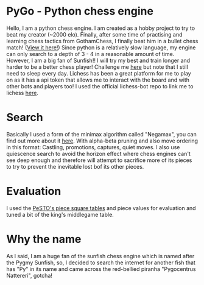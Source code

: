 # PyGo - Python chess engine
Hello, I am a python chess engine. I am created as a hobby project to try to beat my creator (~2000 elo). Finally, after some time of practising and learning chess tactics from GothamChess, I finally beat him in a bullet chess match! (<a href="https://lichess.org/V7td62gRmiOj">View it here!</a>) Since python is a relatively slow language, my engine can only search to a depth of 3 - 4 in a reasonable amount of time. However, I am a big fan of Sunfish!! I will try my best and train longer and harder to be a better chess player! Challenge me <a href="https://lichess.org/@/Ofish">here</a> but note that I still need to sleep every day. Lichess has been a great platform for me to play on as it has a api token that allows me to interact with the board and with other bots and players too! I used the official lichess-bot repo to link me to lichess <a href="https://github.com/lichess-bot-devs/lichess-bot">here</a>.
# Search
Basically I used a form of the <a href-="https://www.freecodecamp.org/news/minimax-algorithm-guide-how-to-create-an-unbeatable-ai/">minimax algorithm</a> called "Negamax", you can find out more about it <a href="https://en.wikipedia.org/wiki/Negamax">here</a>. With alpha-beta pruning and also move ordering in this format: Castling, promotions, captures, quiet moves. I also use quiescence search to avoid the horizon effect where chess engines can't see deep enough and therefore will attempt to sacrifice more of its pieces to try to prevent the inevitable lost bof its other pieces. 
# Evaluation
I used the <a href="https://www.chessprogramming.org/PeSTO%27s_Evaluation_Function">PeSTO's piece square tables</a> and piece values for evaluation and tuned a bit of the king's middlegame table. 
# Why the name
As I said, I am a huge fan of the sunfish chess engine which is named after the Pygmy Sunfish, so, I decided to search the internet for another fish that has "Py" in its name and came across the red-bellied piranha "Pygocentrus Nattereri", gotcha!
